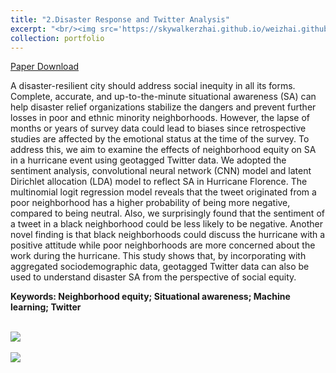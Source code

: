 ```yaml
---
title: "2.Disaster Response and Twitter Analysis"
excerpt: "<br/><img src='https://skywalkerzhai.github.io/weizhai.github.io/images/twitter_sentiment.jpg' width='800'>"
collection: portfolio
---
```

[Paper Download](https://doi.org/10.1016/j.ijdrr.2020.101611)

A disaster-resilient city should address social inequity in all its forms. Complete, accurate, and up-to-the-minute situational awareness (SA) can help disaster relief organizations stabilize the dangers and prevent further losses in poor and ethnic minority neighborhoods. However, the lapse of months or years of survey data could lead to biases since retrospective studies are affected by the emotional status at the time of the survey. To address this, we aim to examine the effects of neighborhood equity on SA in a hurricane event using geotagged Twitter data. We adopted the sentiment analysis, convolutional neural network (CNN) model and latent Dirichlet allocation (LDA) model to reflect SA in Hurricane Florence. The multinomial logit regression model reveals that the tweet originated from a poor neighborhood has a higher probability of being more negative, compared to being neutral. Also, we surprisingly found that the sentiment of a tweet in a black neighborhood could be less likely to be negative. Another novel finding is that black neighborhoods could discuss the hurricane with a positive attitude while poor neighborhoods are more concerned about the work during the hurricane. This study shows that, by incorporating with aggregated sociodemographic data, geotagged Twitter data can also be used to understand disaster SA from the perspective of social equity.

**Keywords: Neighborhood equity; Situational awareness; Machine learning; Twitter**

<br/><img src='https://skywalkerzhai.github.io/weizhai.github.io/images/twitter_framework.jpg'> \
<br/><img src='https://skywalkerzhai.github.io/weizhai.github.io/images/twitter_DL.jpg'>
